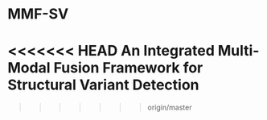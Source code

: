 # MMF-SV
<<<<<<< HEAD
An Integrated Multi-Modal Fusion Framework for Structural Variant Detection
=======
>>>>>>> origin/master
